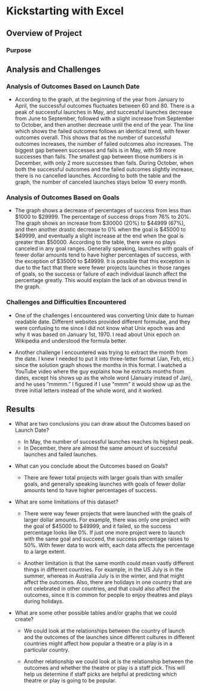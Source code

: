 # Kickstarting with Excel

## Overview of Project

### Purpose

## Analysis and Challenges

### Analysis of Outcomes Based on Launch Date

- According to the graph, at the beginning of the year from January to April, the successful outcomes fluctuates between 60 and 80. There is a peak of successful launches in May, and successful launches decrease from June to September, followed with a slight increase from September to October, and then another decrease until the end of the year. The line which shows the failed outcomes follows an identical trend, with fewer outcomes overall. This shows that as the number of successful outcomes increases, the number of failed outcomes also increases. The biggest gap between successes and fails is in May, with 59 more successes than fails. The smallest gap between those numbers is in December, with only 2 more successes than fails. During October, when both the successful outcomes and the failed outcomes slightly increase, there is no cancelled launches. According to both the table and the graph, the number of canceled launches stays below 10 every month. 


### Analysis of Outcomes Based on Goals

- The graph shows a decrease of percentages of success from less than $1000 to $29999. The percentage of success drops from 76% to 20%. The graph shows an increase from $30000 (20%) to $44999 (67%), and then another drastic decrease to 0% when the goal is $45000 to $49999, and eventually a slight increase at the end when the goal is greater than $50000. According to the table, there were no plays canceled in any goal ranges. Generally speaking, launches with goals of fewer dollar amounts tend to have higher percentages of success, with the exception of $35000 to $49999. It is possible that this exception is due to the fact that there were fewer projects launches in those ranges of goals, so the success or failure of each individual launch affect the percentage greatly. This would explain the lack of an obvious trend in the graph. 

### Challenges and Difficulties Encountered

- One of the challenges I encountered was converting Unix date to human readable date. Different websites provided different formulae, and they were confusing to me since I did not know what Unix epoch was and why it was based on January 1st, 1970. I read about Unix epoch on Wikipedia and understood the formula better.

- Another challenge I encountered was trying to extract the month from the date. I knew I needed to put it into three-letter format (Jan, Feb, etc.) since the solution graph shows the months in this format. I watched a YouTube video where the guy explains how he extracts months from dates, except his shows up as the whole word (January instead of Jan), and he uses ”mmmm.” I figured if I use “mmm” it would show up as the three initial letters instead of the whole word, and it worked.


## Results

- What are two conclusions you can draw about the Outcomes based on Launch Date?

    - In May, the number of successful launches reaches its highest peak.
    - In December, there are almost the same amount of successful launches and failed launches.

- What can you conclude about the Outcomes based on Goals?

    - There are fewer total projects with larger goals than with smaller goals, and generally speaking launches with goals of fewer dollar amounts tend to have higher percentages of success.

- What are some limitations of this dataset?

    - There were way fewer projects that were launched with the goals of larger dollar amounts. For example, there was only one project with the goal of $45000 to $49999, and it failed, so the success percentage looks like 0%. If just one more project were to launch with the same goal and succeed, the success percentage raises to 50%. With fewer data to work with, each data affects the percentage to a large extent.

    - Another limitation is that the same month could mean vastly different things in different countries. For example, in the US July is in the summer, whereas in Australia July is in the winter, and that might affect the outcomes. Also, there are holidays in one country that are not celebrated in other countries, and that could also affect the outcomes, since it is common for people to enjoy theatres and plays during holidays.  


- What are some other possible tables and/or graphs that we could create?

    - We could look at the relationships between the country of launch and the outcomes of the launches since different cultures in different countries might affect how popular a theatre or a play is in a particular country. 

    - Another relationship we could look at is the relationship between the outcomes and whether the theatre or play is a staff pick. This will help us determine if staff picks are helpful at predicting which theatre or play is going to be popular. 
